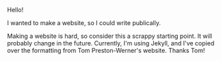 Hello!  

I wanted to make a website, so I could write publically. 

Making a website is hard, so consider this a scrappy starting point. It will probably change in the future. Currently, I'm using Jekyll, and I've copied over the formatting from Tom Preston-Werner's website. Thanks Tom!